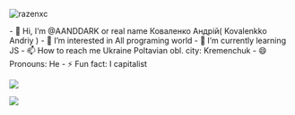 <p align="left"> <img src="https://komarev.com/ghpvc/?username=AANDDARK&label=Profile%20views&color=0e75b6&style=flat" alt="razenxc" /> </p>
- 👋 Hi, I’m @AANDDARK or real name Коваленко Андрій( Kovalenkko Andriy )
- 👀 I’m interested in All programing world 
- 🌱 I’m currently learning JS
- 📫 How to reach me Ukraine Poltavian obl. city: Kremenchuk
- 😄 Pronouns: He
- ⚡ Fun fact: I capitalist 
<p align="left"><img src="https://github-readme-stats.vercel.app/api?username=AANDDARK&show_icons=true&ayout=compact&theme=tokyonight" /></p>
<img src="https://github-readme-stats.vercel.app/api/top-langs/?username=AANDDARK&layout=compact&theme=tokyonight" />
<!---
AANDDARK/AANDDARK is a ✨ special ✨ repository because its `README.md` (this file) appears on your GitHub profile.
You can click the Preview link to take a look at your changes.
--->
